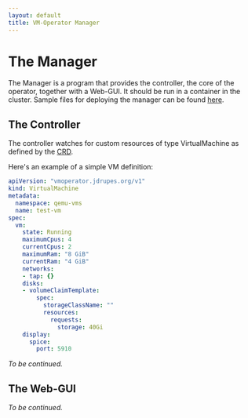 ```yaml
---
layout: default
title: VM-Operator Manager
---
```


# The Manager

The Manager is a program that provides the controller, the core 
of the operator, together with a Web-GUI. It should be run in a 
container in the cluster. Sample files for deploying the manager 
can be found
[here](https://github.com/mnlipp/VM-Operator/tree/main/deploy).

## The Controller

The controller watches for custom resources of type VirtualMachine
as defined by the
[CRD](https://github.com/mnlipp/VM-Operator/blob/main/deploy/crds/vms-crd.yaml).

Here's an example of a simple VM definition:

```yaml
apiVersion: "vmoperator.jdrupes.org/v1"
kind: VirtualMachine
metadata:
  namespace: qemu-vms
  name: test-vm
spec:
  vm:
    state: Running
    maximumCpus: 4
    currentCpus: 2
    maximumRam: "8 GiB"
    currentRam: "4 GiB"
    networks:
    - tap: {}
    disks:
    - volumeClaimTemplate:
        spec:
          storageClassName: ""
          resources:
            requests:
              storage: 40Gi
    display:
      spice:
        port: 5910
```

*To be continued.*

## The Web-GUI

*To be continued.*
